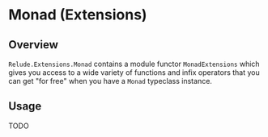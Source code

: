 # Monad (Extensions)

## Overview

`Relude.Extensions.Monad` contains a module functor `MonadExtensions` which gives you access to a wide variety of functions and infix operators that you can get "for free" when you have a `Monad` typeclass instance.

## Usage

TODO